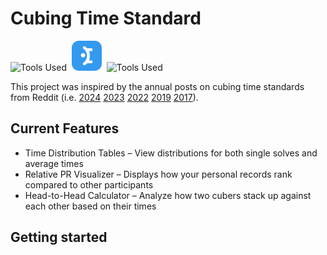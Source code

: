 # Cubing Time Standard

![Tools Used](https://skillicons.dev/icons?i=react&theme=light)&nbsp;&nbsp;<img src="client/public/mantine.svg" alt="Tools Used" style="width: 48px;"/>&nbsp;&nbsp;![Tools Used](https://skillicons.dev/icons?i=express,mysql,docker&theme=light)

This project was inspired by the annual posts on cubing time standards from Reddit
(i.e. [2024](https://www.reddit.com/r/Cubers/comments/1939bgr/2024_cubing_time_standards/)
[2023](https://www.reddit.com/r/Cubers/comments/100hbbs/2023_cubing_time_standards/)
[2022](https://www.reddit.com/r/Cubers/comments/v8ecv9/cubing_time_standards_revisited_for_2022/)
[2019](https://www.reddit.com/r/Cubers/comments/a2tvsv/2019_cubing_time_standards/)
[2017](https://www.reddit.com/r/Cubers/comments/7hqhhm/cubing_time_standards_information_in_comments/)).

## Current Features

- Time Distribution Tables – View distributions for both single solves and average times
- Relative PR Visualizer – Displays how your personal records rank compared to other participants
- Head-to-Head Calculator – Analyze how two cubers stack up against each other based on their times

## Getting started
